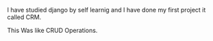 I  have studied django by self learnig and I have done my first project it called CRM.

This Was like CRUD Operations.

